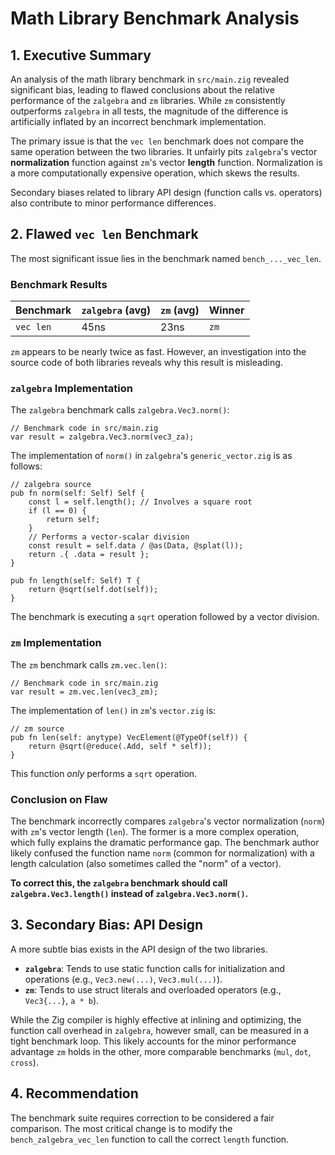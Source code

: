 # Math Library Benchmark Analysis

## 1. Executive Summary

An analysis of the math library benchmark in `src/main.zig` revealed significant bias, leading to flawed conclusions about the relative performance of the `zalgebra` and `zm` libraries. While `zm` consistently outperforms `zalgebra` in all tests, the magnitude of the difference is artificially inflated by an incorrect benchmark implementation.

The primary issue is that the `vec len` benchmark does not compare the same operation between the two libraries. It unfairly pits `zalgebra`'s vector **normalization** function against `zm`'s vector **length** function. Normalization is a more computationally expensive operation, which skews the results.

Secondary biases related to library API design (function calls vs. operators) also contribute to minor performance differences.

## 2. Flawed `vec len` Benchmark

The most significant issue lies in the benchmark named `bench_..._vec_len`.

### Benchmark Results

| Benchmark          | `zalgebra` (avg) | `zm` (avg) | Winner |
| ------------------ | ---------------- | ---------- | ------ |
| `vec len`          | 45ns             | 23ns       | `zm`   |

`zm` appears to be nearly twice as fast. However, an investigation into the source code of both libraries reveals why this result is misleading.

### `zalgebra` Implementation

The `zalgebra` benchmark calls `zalgebra.Vec3.norm()`:

```zig
// Benchmark code in src/main.zig
var result = zalgebra.Vec3.norm(vec3_za);
```

The implementation of `norm()` in `zalgebra`'s `generic_vector.zig` is as follows:

```zig
// zalgebra source
pub fn norm(self: Self) Self {
    const l = self.length(); // Involves a square root
    if (l == 0) {
        return self;
    }
    // Performs a vector-scalar division
    const result = self.data / @as(Data, @splat(l));
    return .{ .data = result };
}

pub fn length(self: Self) T {
    return @sqrt(self.dot(self));
}
```

The benchmark is executing a `sqrt` operation followed by a vector division.

### `zm` Implementation

The `zm` benchmark calls `zm.vec.len()`:

```zig
// Benchmark code in src/main.zig
var result = zm.vec.len(vec3_zm);
```

The implementation of `len()` in `zm`'s `vector.zig` is:

```zig
// zm source
pub fn len(self: anytype) VecElement(@TypeOf(self)) {
    return @sqrt(@reduce(.Add, self * self));
}
```

This function *only* performs a `sqrt` operation.

### Conclusion on Flaw

The benchmark incorrectly compares `zalgebra`'s vector normalization (`norm`) with `zm`'s vector length (`len`). The former is a more complex operation, which fully explains the dramatic performance gap. The benchmark author likely confused the function name `norm` (common for normalization) with a length calculation (also sometimes called the "norm" of a vector).

**To correct this, the `zalgebra` benchmark should call `zalgebra.Vec3.length()` instead of `zalgebra.Vec3.norm()`.**

## 3. Secondary Bias: API Design

A more subtle bias exists in the API design of the two libraries.

-   **`zalgebra`**: Tends to use static function calls for initialization and operations (e.g., `Vec3.new(...)`, `Vec3.mul(...)`).
-   **`zm`**: Tends to use struct literals and overloaded operators (e.g., `Vec3{...}`, `a * b`).

While the Zig compiler is highly effective at inlining and optimizing, the function call overhead in `zalgebra`, however small, can be measured in a tight benchmark loop. This likely accounts for the minor performance advantage `zm` holds in the other, more comparable benchmarks (`mul`, `dot`, `cross`).

## 4. Recommendation

The benchmark suite requires correction to be considered a fair comparison. The most critical change is to modify the `bench_zalgebra_vec_len` function to call the correct `length` function.
